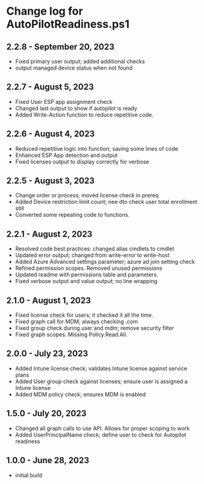 # Change log for AutoPilotReadiness.ps1

## 2.2.8 - September 20, 2023

- Fixed primary user output; added additional checks
- output managed device status when not found

## 2.2.7 - August 5, 2023

- Fixed User ESP app assignment check
- Changed last output to show if autopilot is ready
- Added Write-Action function to reduce repetitive code. 

## 2.2.6 - August 4, 2023

- Reduced repetitive logic into function; saving some lines of code
- Enhanced ESP App detection and output
- Fixed licenses output to display correctly for verbose

## 2.2.5 - August 3, 2023

- Change order or process; moved license check in prereq
- Added Device restriction limit count; nee dto check user total enrollment still
- Converted some repeating code to functions. 

## 2.2.1 - August 2, 2023

- Resolved code best practices: changed alias cmdlets to cmdlet
- Updated error output; changed from write-error to write-host
- Added Azure Advanced settings parameter; azure ad join setting check
- Refined permission scopes. Removed unused permissions
- Updated readme with permissions table and parameters.
- Fixed verbose output and value output; no line wrapping

## 2.1.0 - August 1, 2023

- Fixed license check for users; it checked it all the time. 
- Fixed graph call for MDM; always checking .com
- Fixed group check during user and mdm; remove security filter
- Fixed graph scopes. Missing Policy.Read.All. 

## 2.0.0 - July 23, 2023

- Added Intune license check; validates Intune license against service plans
- Added User group check against licenses; ensure user is assigned a Intune license
- Added MDM policy check; ensures MDM is enabled

## 1.5.0 - July 20, 2023

- Changed all graph calls to use API. Allows for proper scoping to work
- Added UserPrincipalName check; define user to check for Autopilot readiness

## 1.0.0 - June 28, 2023

- initial build
